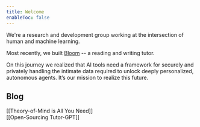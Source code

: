 ```yaml
---
title: Welcome
enableToc: false
---
```


We're a research and development group working at the intersection of human and machine learning.  

Most recently, we built [Bloom](https://bloombot.ai) -- a reading and writing tutor.  

On this journey we realized that AI tools need a framework for securely and privately handling the intimate data required to unlock deeply personalized, autonomous agents. It’s our mission to realize this future.

## Blog

[[Theory-of-Mind is All You Need]]  
[[Open-Sourcing Tutor-GPT]]

